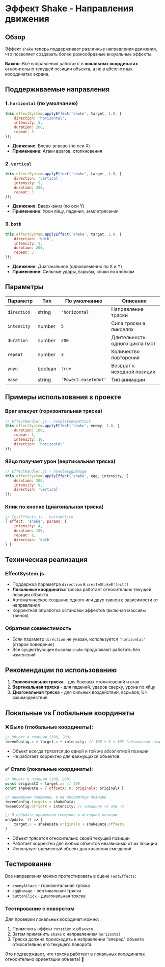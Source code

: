 # Эффект Shake - Направления движения

## Обзор

Эффект `shake` теперь поддерживает различные направления движения, что позволяет создавать более разнообразные визуальные эффекты.

**Важно**: Все направления работают в **локальных координатах** относительно текущей позиции объекта, а не в абсолютных координатах экрана.

## Поддерживаемые направления

### 1. `horizontal` (по умолчанию)
```javascript
this.effectSystem.applyEffect('shake', target, 1.0, {
    direction: 'horizontal',
    intensity: 5,
    duration: 200,
    repeat: 3
});
```
- **Движение**: Влево-вправо (по оси X)
- **Применение**: Атаки врагов, столкновения

### 2. `vertical`
```javascript
this.effectSystem.applyEffect('shake', target, 1.0, {
    direction: 'vertical',
    intensity: 5,
    duration: 200,
    repeat: 3
});
```
- **Движение**: Вверх-вниз (по оси Y)
- **Применение**: Урон яйцу, падения, землетрясения

### 3. `both`
```javascript
this.effectSystem.applyEffect('shake', target, 1.0, {
    direction: 'both',
    intensity: 5,
    duration: 200,
    repeat: 3
});
```
- **Движение**: Диагональное (одновременно по X и Y)
- **Применение**: Сильные удары, взрывы, клики по кнопкам

## Параметры

| Параметр | Тип | По умолчанию | Описание |
|----------|-----|--------------|----------|
| `direction` | string | `'horizontal'` | Направление тряски |
| `intensity` | number | `5` | Сила тряски в пикселях |
| `duration` | number | `200` | Длительность одного цикла (мс) |
| `repeat` | number | `3` | Количество повторений |
| `yoyo` | boolean | `true` | Возврат к исходной позиции |
| `ease` | string | `'Power2.easeInOut'` | Тип анимации |

## Примеры использования в проекте

### Враг атакует (горизонтальная тряска)
```javascript
// EffectHandler.js - handleEnemyAttack
this.effectSystem.applyEffect('shake', enemy, 1.0, {
    duration: 100,
    repeat: 1,
    intensity: 10,
    direction: 'horizontal'
});
```

### Яйцо получает урон (вертикальная тряска)
```javascript
// EffectHandler.js - handleEggDamage
this.effectSystem.applyEffect('shake', egg, intensity, {
    duration: 300,
    intensity: 8,
    direction: 'vertical'
});
```

### Клик по кнопке (диагональная тряска)
```javascript
// TestEffects.js - buttonClick
{ effect: 'shake', params: { 
    intensity: 4, 
    duration: 100, 
    repeat: 1, 
    direction: 'both' 
} }
```

## Техническая реализация

### EffectSystem.js
- Поддержка параметра `direction` в `createShakeEffect()`
- **Локальные координаты**: тряска работает относительно текущей позиции объекта
- Автоматическое создание одного или двух твинов в зависимости от направления
- Корректная обработка остановки эффектов (включая массивы твинов)

### Обратная совместимость
- Если параметр `direction` не указан, используется `'horizontal'` (старое поведение)
- Все существующие вызовы `shake` продолжают работать без изменений

## Рекомендации по использованию

1. **Горизонтальная тряска** - для боковых столкновений и атак
2. **Вертикальная тряска** - для падений, ударов сверху, урона по яйцу
3. **Диагональная тряска** - для сильных воздействий, взрывов, UI-взаимодействий

## Локальные vs Глобальные координаты

### ❌ Было (глобальные координаты):
```javascript
// Объект в позиции (100, 200)
tweenConfig.x = target.x + intensity; // 100 + 5 = 105 (абсолютная позиция)
```
- Объект всегда трясется до одной и той же абсолютной позиции
- Не работает корректно для движущихся объектов

### ✅ Стало (локальные координаты):
```javascript
// Объект в позиции (100, 200)
const originalX = target.x; // 100
const shakeData = { offsetX: 0, originalX: originalX };

// Анимируем смещение, а не абсолютную позицию
tweenConfig.targets = shakeData;
tweenConfig.offsetX = intensity; // смещение +5 или -5

// В onUpdate применяем смещение к исходной позиции
onUpdate: () => {
    target.x = shakeData.originalX + shakeData.offsetX;
}
```
- Объект трясется относительно своей текущей позиции
- Работает корректно для любых объектов независимо от их позиции
- Использует временный объект для хранения смещений

## Тестирование

Все направления можно протестировать в сцене `TestEffects`:
- `enemyAttack` - горизонтальная тряска
- `eggDamage` - вертикальная тряска  
- `buttonClick` - диагональная тряска

### Тестирование с поворотом
Для проверки локальных координат можно:
1. Применить эффект `rotation` к объекту
2. Затем применить `shake` с направлением `horizontal`
3. Тряска должна происходить в направлении "вперед" объекта относительно его текущего поворота

Это подтверждает, что тряска работает в локальных координатах относительно ориентации объекта! 🎉
